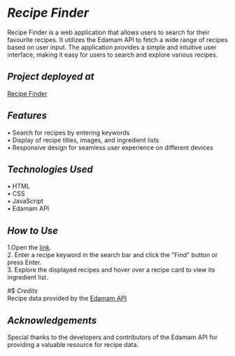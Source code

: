 # *Recipe Finder*  <br> 
Recipe Finder is a web application that allows users to search for their favourite recipes. It utilizes the Edamam API to fetch a wide range of recipes based on user input. The application provides a simple and intuitive user interface, making it easy for users to search and explore various recipes.

## *Project deployed at*
<a href="https://dikshantjajoriya.github.io/Recipe-Finder/"> Recipe Finder </a>

## *Features* <br> 
•	Search for recipes by entering keywords <br>
•	Display of recipe titles, images, and ingredient lists <br>
•	Responsive design for seamless user experience on different devices <br>

## *Technologies Used* <br> 
•	HTML <br>
•	CSS <br>
•	JavaScript <br>
•	Edamam API <br>

## *How to Use* <br> 
1.Open the [link](https://dikshantjajoriya.github.io/Recipe-Finder/).  <br>
2. Enter a recipe keyword in the search bar and click the "Find" button or press Enter.<br>
3. Explore the displayed recipes and hover over a recipe card to view its ingredient list. <br>

#$ *Credits* <br> 
Recipe data provided by the [Edamam API](https://www.edamam.com/) <br>

## *Acknowledgements* <br> 
Special thanks to the developers and contributors of the Edamam API for providing a valuable resource for recipe data. 
